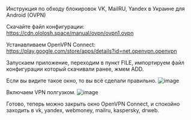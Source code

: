 Инструкция по обходу блокировок VK, MailRU, Yandex в Украине для Android (OVPN)

Скачайте файл конфигурации: https://cdn.ololosh.space/manual/ovpn/ovpn1.ovpn

Устанавливаем OpenVPN Connect: https://play.google.com/store/apps/details?id=net.openvpn.openvpn

Запускаем приложение, переходим в пункт FILE, импортируем файл конфигурации который скачивали ранее, жмем ADD.

Если вы видите такое окно, то вы всё сделали правильно.
![image](https://user-images.githubusercontent.com/29614053/115165173-46a9f400-a0b5-11eb-8bfc-c31b514ed5d1.png)


Включаем VPN полгузком.
![image](https://user-images.githubusercontent.com/29614053/115165182-51648900-a0b5-11eb-81e9-6af59641621e.png)


Готово, теперь можно закрыть окно OpenVPN Connect, и спокойно заходить в vk, yandex, webmoney, mailru, kaspersky, drweb.
